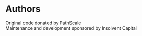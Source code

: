 # Authors
Original code donated by PathScale  
Maintenance and development sponsored by Insolvent Capital